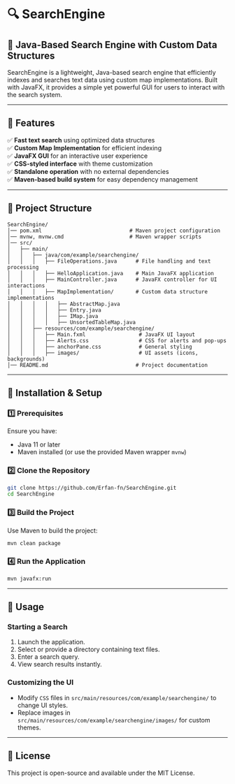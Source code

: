 # 🔍 SearchEngine

## 🚀 Java-Based Search Engine with Custom Data Structures
SearchEngine is a lightweight, Java-based search engine that efficiently indexes and searches text data using custom map implementations. Built with JavaFX, it provides a simple yet powerful GUI for users to interact with the search system.

---

## 🌟 Features
✅ **Fast text search** using optimized data structures  
✅ **Custom Map Implementation** for efficient indexing  
✅ **JavaFX GUI** for an interactive user experience  
✅ **CSS-styled interface** with theme customization  
✅ **Standalone operation** with no external dependencies  
✅ **Maven-based build system** for easy dependency management  

---

## 📁 Project Structure
```
SearchEngine/
│── pom.xml                            # Maven project configuration
│── mvnw, mvnw.cmd                     # Maven wrapper scripts
│── src/
│   ├── main/
│   │   ├── java/com/example/searchengine/
│   │   │   ├── FileOperations.java      # File handling and text processing
│   │   │   ├── HelloApplication.java    # Main JavaFX application
│   │   │   ├── MainController.java      # JavaFX controller for UI interactions
│   │   │   ├── MapImplementation/       # Custom data structure implementations
│   │   │   │   ├── AbstractMap.java
│   │   │   │   ├── Entry.java
│   │   │   │   ├── IMap.java
│   │   │   │   ├── UnsortedTableMap.java
│   │   ├── resources/com/example/searchengine/
│   │   │   ├── Main.fxml                 # JavaFX UI layout
│   │   │   ├── Alerts.css                # CSS for alerts and pop-ups
│   │   │   ├── anchorPane.css            # General styling
│   │   │   ├── images/                   # UI assets (icons, backgrounds)
│── README.md                            # Project documentation
```

---

## 🔧 Installation & Setup

### **1️⃣ Prerequisites**
Ensure you have:
- Java 11 or later
- Maven installed (or use the provided Maven wrapper `mvnw`)

### **2️⃣ Clone the Repository**
```bash
git clone https://github.com/Erfan-fn/SearchEngine.git
cd SearchEngine
```

### **3️⃣ Build the Project**
Use Maven to build the project:
```bash
mvn clean package
```

### **4️⃣ Run the Application**
```bash
mvn javafx:run
```

---

## 📌 Usage

### **Starting a Search**
1. Launch the application.
2. Select or provide a directory containing text files.
3. Enter a search query.
4. View search results instantly.

### **Customizing the UI**
- Modify `CSS` files in `src/main/resources/com/example/searchengine/` to change UI styles.
- Replace images in `src/main/resources/com/example/searchengine/images/` for custom themes.

---

## 📜 License
This project is open-source and available under the MIT License.

